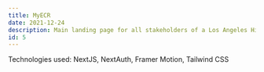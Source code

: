 ```yaml
---
title: MyECR
date: 2021-12-24
description: Main landing page for all stakeholders of a Los Angeles High School.  Dashboard is integrated with Microsoft Azure AD SSO and has role selection built in.
id: 5
---
```

Technologies used: NextJS, NextAuth, Framer Motion, Tailwind CSS